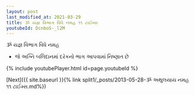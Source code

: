 ```yaml
---
layout: post
last_modified_at: 2021-03-29
title: ૐ યજ્ઞ વિભાગ વિધે નમહ ૧૧ ટાઈમ્સ
youtubeId: DcnboS-_l2M
---
```

 
 
 ૐ યજ્ઞ વિભાગ વિધે નમહ  
 
 -  જે અગ્નિ બલિદાનમાં દરેકનો ભાગ આપવામાં નિષ્ણાત છે 
 
  
 
  
 
 
 
 
 
 


{% include youtubePlayer.html id=page.youtubeId %}
 
[Next]({{ site.baseurl }}{% link  split1/_posts/2013-05-28-ૐ અથુલયાય નમહ ૧૧ ટાઈમ્સ.md%})
 
